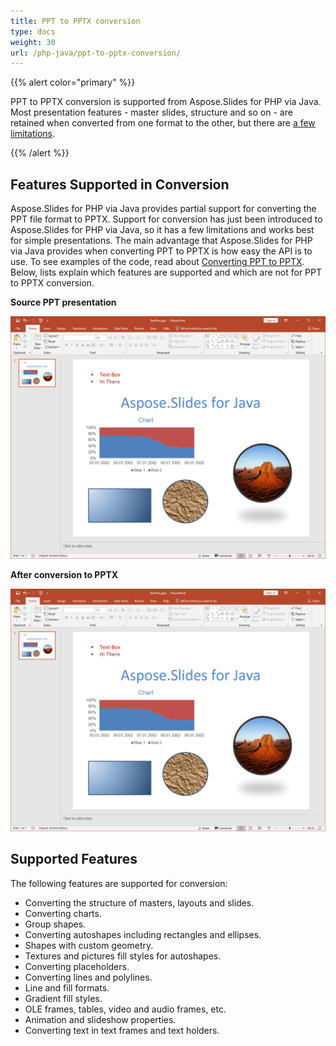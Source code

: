 ```yaml
---
title: PPT to PPTX conversion
type: docs
weight: 30
url: /php-java/ppt-to-pptx-conversion/
---
```


{{% alert color="primary" %}} 

PPT to PPTX conversion is supported from Aspose.Slides for PHP via Java. Most presentation features - master slides, structure and so on - are retained when converted from one format to the other, but there are [a few limitations](/slides/php-java/ppt-to-pptx-conversion/).

{{% /alert %}} 
## **Features Supported in Conversion**
Aspose.Slides for PHP via Java provides partial support for converting the PPT file format to PPTX. Support for conversion has just been introduced to Aspose.Slides for PHP via Java, so it has a few limitations and works best for simple presentations. The main advantage that Aspose.Slides for PHP via Java provides when converting PPT to PPTX is how easy the API is to use. To see examples of the code, read about [Converting PPT to PPTX](). Below, lists explain which features are supported and which are not for PPT to PPTX conversion.


**Source PPT presentation**

![todo:image_alt_text](ppt-to-pptx-conversion_1.png)



**After conversion to PPTX**

![todo:image_alt_text](ppt-to-pptx-conversion_2.png)



## **Supported Features**
The following features are supported for conversion:

- Converting the structure of masters, layouts and slides.
- Converting charts.
- Group shapes.
- Converting autoshapes including rectangles and ellipses. 
- Shapes with custom geometry.
- Textures and pictures fill styles for autoshapes.
- Converting placeholders.
- Converting lines and polylines.
- Line and fill formats.
- Gradient fill styles.
- OLE frames, tables, video and audio frames, etc.
- Animation and slideshow properties.
- Converting text in text frames and text holders.
